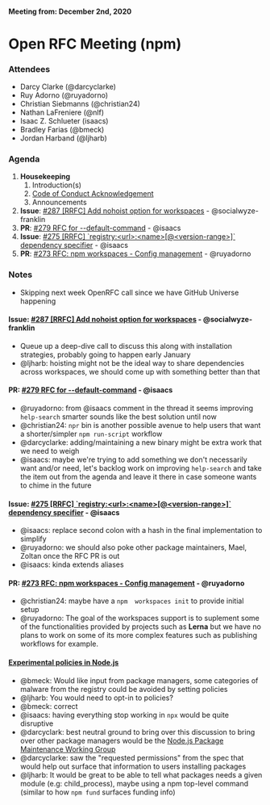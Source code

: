 #### Meeting from: December 2nd, 2020

# Open RFC Meeting (npm)

### Attendees
- Darcy Clarke (@darcyclarke)
- Ruy Adorno (@ruyadorno)
- Christian Siebmanns (@christian24)
- Nathan LaFreniere (@nlf)
- Isaac Z. Schlueter (isaacs)
- Bradley Farias (@bmeck)
- Jordan Harband (@ljharb)

### Agenda

1. **Housekeeping**
	1. Introduction(s)
	1. [Code of Conduct Acknowledgement](https://www.npmjs.com/policies/conduct)
	1. Announcements
1. **Issue**: [#287 [RRFC] Add nohoist option for workspaces](https://github.com/npm/rfcs/issues/287) - @socialwyze-franklin
1. **PR**: [#279 RFC for --default-command](https://github.com/npm/rfcs/pull/279) - @isaacs
1. **Issue**: [#275 [RRFC] &#x60;registry:&lt;url&gt;:&lt;name&gt;[@&lt;version-range&gt;]&#x60; dependency specifier](https://github.com/npm/rfcs/issues/275) - @isaacs
1. **PR**: [#273 RFC: npm workspaces - Config management](https://github.com/npm/rfcs/pull/273) - @ruyadorno

### Notes
- Skipping next week OpenRFC call since we have GitHub Universe happening

#### **Issue**: [#287 [RRFC] Add nohoist option for workspaces](https://github.com/npm/rfcs/issues/287) - @socialwyze-franklin
- Queue up a deep-dive call to discuss this along with installation strategies, probably going to happen early January
- @ljharb: hoisting might not be the ideal way to share dependencies across workspaces, we should come up with something better than that

#### **PR**: [#279 RFC for --default-command](https://github.com/npm/rfcs/pull/279) - @isaacs
- @ruyadorno: from @isaacs comment in the thread it seems improving `help-search` smarter sounds like the best solution until now
- @christian24: `npr` bin is another possible avenue to help users that want a shorter/simpler `npm run-script` workflow
- @darcyclarke: adding/maintaining a new binary might be extra work that we need to weigh
- @isaacs: maybe we're trying to add something we don't necessarily want and/or need, let's backlog work on improving `help-search` and take the item out from the agenda and leave it there in case someone wants to chime in the future

#### **Issue**: [#275 [RRFC] &#x60;registry:&lt;url&gt;:&lt;name&gt;[@&lt;version-range&gt;]&#x60; dependency specifier](https://github.com/npm/rfcs/issues/275) - @isaacs
- @isaacs: replace second colon with a hash in the final implementation to simplify
- @ruyadorno: we should also poke other package maintainers, Mael, Zoltan once the RFC PR is out
- @isaacs: kinda extends aliases

#### **PR**: [#273 RFC: npm workspaces - Config management](https://github.com/npm/rfcs/pull/273) - @ruyadorno
- @christian24: maybe have a `npm  workspaces init` to provide initial setup
- @ruyadorno: The goal of the workspaces support is to suplement some of the functionalities provided by projects such as **Lerna** but we have no plans to work on some of its more complex features such as publishing workflows for example.

#### [Experimental policies in Node.js](https://nodejs.org/api/policy.html)
- @bmeck: Would like input from package managers, some categories of malware from the registry could be avoided by setting policies
- @ljharb: You would need to opt-in to policies?
- @bmeck: correct
- @isaacs: having everything stop working in `npx` would be quite disruptive
- @darcyclark: best neutral ground to bring over this discussion to bring over other package managers would be the [Node.js Package Maintenance Working Group](https://github.com/nodejs/package-maintenance/)
- @darcyclarke: saw the "requested permissions" from the spec that would help out surface that information to users installing packages
- @ljharb: It would be great to be able to tell what packages needs a given module (e.g: child_process), maybe using a npm top-level command (similar to how `npm fund` surfaces funding info)
